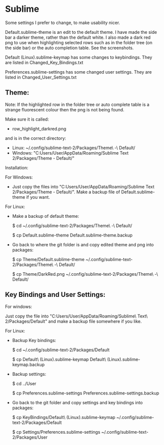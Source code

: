Sublime
=======

Some settings I prefer to change, to make usability nicer.

Default.sublime-theme is an edit to the default theme. I have made the side bar a darker theme,
rather than the default white. I also made a dark red png to use when highlighting selected rows
such as in the folder tree (on the side bar) or the auto completion table. See the screenshots.

Default (Linux).sublime-keymap has some changes to keybindings. They are listed
in Changed_Key_Bindings.txt

Preferences.sublime-settings has some changed user settings. They are listed in
Changed_User_Settings.txt


Theme:
--------
Note: If the highlighted row in the folder tree or auto complete table is a strange
fluorescent colour then the png is not being found.

Make sure it is called:

- row_highlight_darkred.png

and is in the correct directory:

- Linux: ~/.config/sublime-text-2/Packages/Theme\ -\ Default/
- Windows: "C:Users/User/AppData/Roaming/Sublime Text 2/Packages/Theme - Default/"


Installation:

For Windows:

- Just copy the files into "C:Users/User/AppData/Roaming/Sublime Text 2/Packages/Theme - Default/".
Make a backup file of Default.sublime-theme if you want.


For Linux:

- Make a backup of default theme:

    $ cd ~/.config/sublime-text-2/Packages/Theme\ -\ Default/

    $ cp Default.sublime-theme Default.sublime-theme.backup


- Go back to where the git folder is and copy edited theme and png into packages:

    $ cp Theme/Default.sublime-theme ~/.config/sublime-text-2/Packages/Theme\ -\ Default/

    $ cp Theme/DarkRed.png ~/.config/sublime-text-2/Packages/Theme\ -\ Default/

Key Bindings and User Settings:
--------------------------------
For windows:

Just copy the file into "C:Users/User/AppData/Roaming/Sublime\ Text\ 2/Packages/Default"
and make a backup file somewhere if you like.


For Linux:
- Backup Key bindings:

    $ cd ~/.config/sublime-text-2/Packages/Default

    $ cp Default\ \(Linux\).sublime-keymap Default\ \(Linux\).sublime-keymap.backup

- Backup settings:

    $ cd ../User

    $ cp Preferences.sublime-settings Preferences.sublime-settings.backup


- Go back to the git folder and copy settings and key bindings into packages:

    $ cp KeyBindings/Default\ \(Linux\).sublime-keymap ~/.config/sublime-text-2/Packages/Default

    $ cp Settings/Preferences.sublime-settings ~/.config/sublime-text-2/Packages/User
